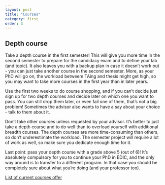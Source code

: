 ```yaml
---
layout: post
title: "Courses"
category: first
order: 3
---
```


## Depth course
Take a depth course in the first semester! This will give you more time in the second semester to prepare for the candidacy exam and to define your lab (and topic). It also leaves you with a backup plan in case it doesn’t work out - you can just take another course in the second semester. More, as your PhD will go on, the workload betweem TAing and thesis might get high, so you may want to take more courses in the first year than in later years.

Use the first two weeks to do course shopping, and if you can’t decide just sign up for two depth courses and decide later on which one you want to pass. You can still drop them later, or even fail one of them, that’s not a big problem! Sometimes the advisor also wants to have a say about your choice - talk to them about it.

Don’t take other courses unless requested by your advisor. It’s better to just take a depth course and to do well than to overload yourself with additional breadth courses. The depth courses are more time-consuming than others, so don’t underestimate the workload. The semester project will require a lot of work as well, so make sure you dedicate enough time for it.

Last point: pass your depth course with a grade above 5 (out of 6)! It’s absolutely compulsory for you to continue your PhD in EDIC, and the only way around is to transfer to a different program. In that case you should be completely sure about what you’re doing (and your professor too).

[List of current courses offer](https://www.epfl.ch/education/phd/edic-computer-and-communication-sciences/edic-computer-and-communication-sciences/edic-course-book/)

